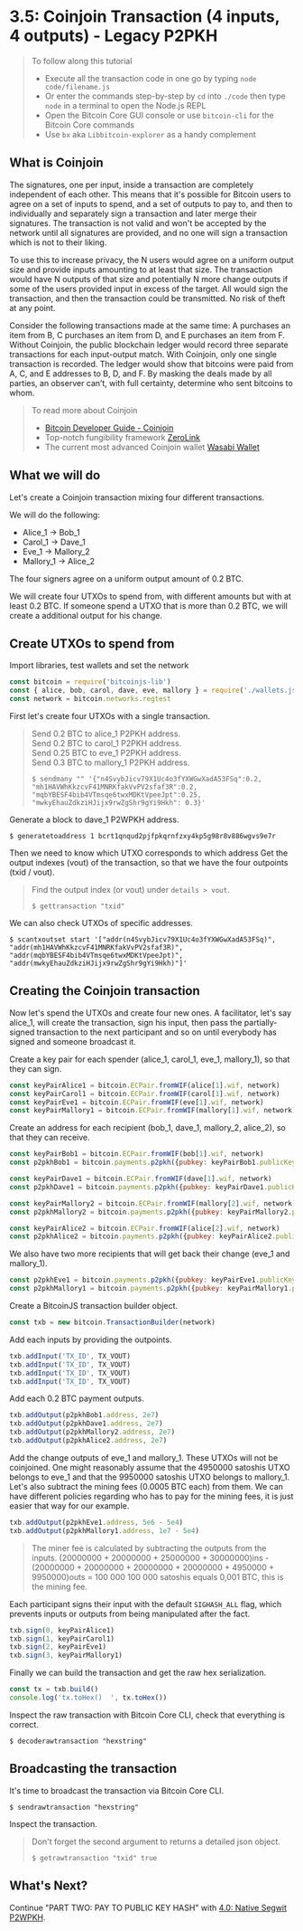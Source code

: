 # 3.5: Coinjoin Transaction \(4 inputs, 4 outputs\) - Legacy P2PKH

> To follow along this tutorial
>
> * Execute all the transaction code in one go by typing `node code/filename.js`   
> * Or enter the commands step-by-step by `cd` into `./code` then type `node` in a terminal to open the Node.js REPL   
> * Open the Bitcoin Core GUI console or use `bitcoin-cli` for the Bitcoin Core commands
> * Use `bx` aka `Libbitcoin-explorer` as a handy complement

## What is Coinjoin

The signatures, one per input, inside a transaction are completely independent of each other. This means that it's possible for Bitcoin users to agree on a set of inputs to spend, and a set of outputs to pay to, and then to individually and separately sign a transaction and later merge their signatures. The transaction is not valid and won't be accepted by the network until all signatures are provided, and no one will sign a transaction which is not to their liking.

To use this to increase privacy, the N users would agree on a uniform output size and provide inputs amounting to at least that size. The transaction would have N outputs of that size and potentially N more change outputs if some of the users provided input in excess of the target. All would sign the transaction, and then the transaction could be transmitted. No risk of theft at any point.

Consider the following transactions made at the same time: A purchases an item from B, C purchases an item from D, and E purchases an item from F. Without Coinjoin, the public blockchain ledger would record three separate transactions for each input-output match. With Coinjoin, only one single transaction is recorded. The ledger would show that bitcoins were paid from A, C, and E addresses to B, D, and F. By masking the deals made by all parties, an observer can’t, with full certainty, determine who sent bitcoins to whom.

> To read more about Coinjoin
>
> * [Bitcoin Developer Guide - Coinjoin](https://bitcoin.org/en/developer-guide#coinjoin)
> * Top-notch fungibility framework [ZeroLink](https://github.com/nopara73/ZeroLink)
> * The current most advanced Coinjoin wallet [Wasabi Wallet](https://www.wasabiwallet.io)

## What we will do

Let's create a Coinjoin transaction mixing four different transactions.

We will do the following:

* Alice\_1    -&gt; Bob\_1
* Carol\_1    -&gt; Dave\_1
* Eve\_1      -&gt; Mallory\_2
* Mallory\_1  -&gt; Alice\_2 

The four signers agree on a uniform output amount of 0.2 BTC.

We will create four UTXOs to spend from, with different amounts but with at least 0.2 BTC. If someone spend a UTXO that is more than 0.2 BTC, we will create a additional output for his change.

## Create UTXOs to spend from

Import libraries, test wallets and set the network

```javascript
const bitcoin = require('bitcoinjs-lib')
const { alice, bob, carol, dave, eve, mallory } = require('./wallets.json')
const network = bitcoin.networks.regtest
```

First let's create four UTXOs with a single transaction.

> Send 0.2 BTC to alice\_1 P2PKH address.  
> Send 0.2 BTC to carol\_1 P2PKH address.  
> Send 0.25 BTC to eve\_1 P2PKH address.  
> Send 0.3 BTC to mallory\_1 P2PKH address.
>
> ```text
> $ sendmany "" '{"n4SvybJicv79X1Uc4o3fYXWGwXadA53FSq":0.2, "mh1HAVWhKkzcvF41MNRKfakVvPV2sfaf3R":0.2, "mqbYBESF4bib4VTmsqe6twxMDKtVpeeJpt":0.25, "mwkyEhauZdkziHJijx9rwZgShr9gYi9Hkh": 0.3}'
> ```

Generate a block to dave\_1 P2WPKH address.

```text
$ generatetoaddress 1 bcrt1qnqud2pjfpkqrnfzxy4kp5g98r8v886wgvs9e7r
```

Then we need to know which UTXO corresponds to which address Get the output indexes \(vout\) of the transaction, so that we have the four outpoints \(txid / vout\).

> Find the output index \(or vout\) under `details > vout`.
>
> ```text
> $ gettransaction "txid"
> ```

We can also check UTXOs of specific addresses.

```text
$ scantxoutset start '["addr(n4SvybJicv79X1Uc4o3fYXWGwXadA53FSq)", "addr(mh1HAVWhKkzcvF41MNRKfakVvPV2sfaf3R)", "addr(mqbYBESF4bib4VTmsqe6twxMDKtVpeeJpt)", "addr(mwkyEhauZdkziHJijx9rwZgShr9gYi9Hkh)"]'
```

## Creating the Coinjoin transaction

Now let's spend the UTXOs and create four new ones. A facilitator, let's say alice\_1, will create the transaction, sign his input, then pass the partially-signed transaction to the next participant and so on until everybody has signed and someone broadcast it.

Create a key pair for each spender \(alice\_1, carol\_1, eve\_1, mallory\_1\), so that they can sign.

```javascript
const keyPairAlice1 = bitcoin.ECPair.fromWIF(alice[1].wif, network)
const keyPairCarol1 = bitcoin.ECPair.fromWIF(carol[1].wif, network)
const keyPairEve1 = bitcoin.ECPair.fromWIF(eve[1].wif, network)
const keyPairMallory1 = bitcoin.ECPair.fromWIF(mallory[1].wif, network)
```

Create an address for each recipient \(bob\_1, dave\_1, mallory\_2, alice\_2\), so that they can receive.

```javascript
const keyPairBob1 = bitcoin.ECPair.fromWIF(bob[1].wif, network)
const p2pkhBob1 = bitcoin.payments.p2pkh({pubkey: keyPairBob1.publicKey, network})

const keyPairDave1 = bitcoin.ECPair.fromWIF(dave[1].wif, network)
const p2pkhDave1 = bitcoin.payments.p2pkh({pubkey: keyPairDave1.publicKey, network})

const keyPairMallory2 = bitcoin.ECPair.fromWIF(mallory[2].wif, network)
const p2pkhMallory2 = bitcoin.payments.p2pkh({pubkey: keyPairMallory2.publicKey, network})

const keyPairAlice2 = bitcoin.ECPair.fromWIF(alice[2].wif, network)
const p2pkhAlice2 = bitcoin.payments.p2pkh({pubkey: keyPairAlice2.publicKey, network})
```

We also have two more recipients that will get back their change \(eve\_1 and mallory\_1\).

```javascript
const p2pkhEve1 = bitcoin.payments.p2pkh({pubkey: keyPairEve1.publicKey, network})
const p2pkhMallory1 = bitcoin.payments.p2pkh({pubkey: keyPairMallory1.publicKey, network})
```

Create a BitcoinJS transaction builder object.

```javascript
const txb = new bitcoin.TransactionBuilder(network)
```

Add each inputs by providing the outpoints.

```javascript
txb.addInput('TX_ID', TX_VOUT)
txb.addInput('TX_ID', TX_VOUT)
txb.addInput('TX_ID', TX_VOUT)
txb.addInput('TX_ID', TX_VOUT)
```

Add each 0.2 BTC payment outputs.

```javascript
txb.addOutput(p2pkhBob1.address, 2e7)
txb.addOutput(p2pkhDave1.address, 2e7)
txb.addOutput(p2pkhMallory2.address, 2e7)
txb.addOutput(p2pkhAlice2.address, 2e7)
```

Add the change outputs of eve\_1 and mallory\_1. These UTXOs will not be coinjoined. One might reasonably assume that the 4950000 satoshis UTXO belongs to eve\_1 and that the 9950000 satoshis UTXO belongs to mallory\_1. Let's also subtract the mining fees \(0.0005 BTC each\) from them. We can have different policies regarding who has to pay for the mining fees, it is just easier that way for our example.

```javascript
txb.addOutput(p2pkhEve1.address, 5e6 - 5e4)
txb.addOutput(p2pkhMallory1.address, 1e7 - 5e4)
```

> The miner fee is calculated by subtracting the outputs from the inputs. \(20000000 + 20000000 + 25000000 + 30000000\)ins - \(20000000 + 20000000 + 20000000 + 20000000 + 4950000 + 9950000\)outs = 100 000 100 000 satoshis equals 0,001 BTC, this is the mining fee.

Each participant signs their input with the default `SIGHASH_ALL` flag, which prevents inputs or outputs from being manipulated after the fact.

```javascript
txb.sign(0, keyPairAlice1)
txb.sign(1, keyPairCarol1)
txb.sign(2, keyPairEve1)
txb.sign(3, keyPairMallory1)
```

Finally we can build the transaction and get the raw hex serialization.

```javascript
const tx = txb.build()
console.log('tx.toHex()  ', tx.toHex())
```

Inspect the raw transaction with Bitcoin Core CLI, check that everything is correct.

```text
$ decoderawtransaction "hexstring"
```

## Broadcasting the transaction

It's time to broadcast the transaction via Bitcoin Core CLI.

```text
$ sendrawtransaction "hexstring"
```

Inspect the transaction.

> Don't forget the second argument to returns a detailed json object.
>
> ```text
> $ getrawtransaction "txid" true
> ```

## What's Next?

Continue "PART TWO: PAY TO PUBLIC KEY HASH" with [4.0: Native Segwit P2WPKH](../04_0_p2wpkh/).

